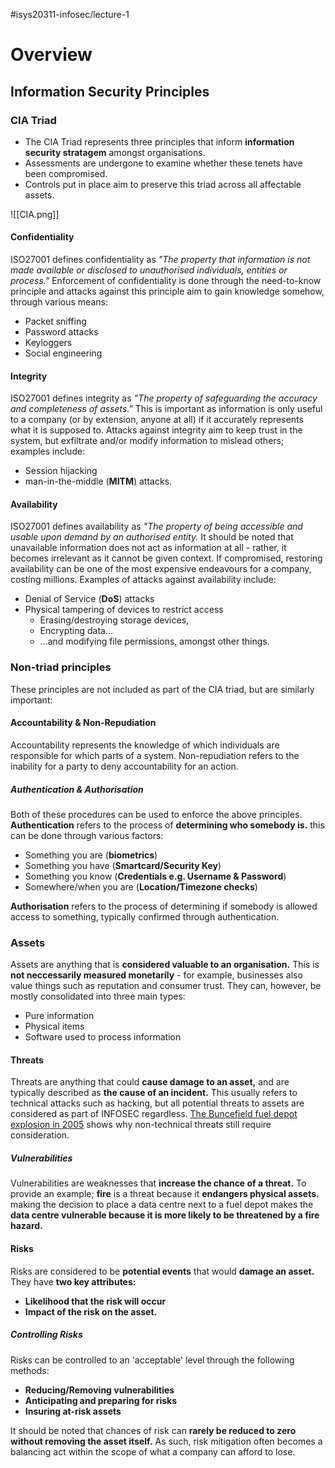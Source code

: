 #isys20311-infosec/lecture-1 
# Overview

## Information Security Principles

### CIA Triad
- The CIA Triad represents three principles that inform **information security stratagem** amongst organisations. 
- Assessments are undergone to examine whether these tenets have been compromised.
- Controls put in place aim to preserve this triad across all affectable assets.

![[CIA.png]]

#### Confidentiality

ISO27001 defines confidentiality as *"The property that information is not made available or disclosed to unauthorised individuals, entities or process."* Enforcement of confidentiality is done through the need-to-know principle and attacks against this principle aim to gain knowledge somehow, through various means:

- Packet sniffing
- Password attacks
- Keyloggers
- Social engineering

#### Integrity

ISO27001 defines integrity as *"The property of safeguarding the accuracy and completeness of assets."* This is important as information is only useful to a company (or by extension, anyone at all) if it accurately represents what it is supposed to. Attacks against integrity aim to keep trust in the system, but exfiltrate and/or modify information to mislead others; examples include:

- Session hijacking
- man-in-the-middle (**MITM**) attacks.

#### Availability
ISO27001 defines availability as *"The property of being accessible and usable upon demand by an authorised entity.* It should be noted that unavailable information does not act as information at all - rather, it becomes irrelevant as it cannot be given context. If compromised, restoring availability can be one of the most expensive endeavours for a company, costing millions. Examples of attacks against availability include:

- Denial of Service (**DoS**) attacks
- Physical tampering of devices to restrict access
	- Erasing/destroying storage devices,
	- Encrypting data...
	- ...and modifying file permissions, amongst other things.

### Non-triad principles

These principles are not included as part of the CIA triad, but are similarly important:

#### Accountability & Non-Repudiation

Accountability represents the knowledge of which individuals are responsible for which parts of a system. Non-repudiation refers to the inability for a party to deny accountability for an action.

##### Authentication & Authorisation

Both of these procedures can be used to enforce the above principles. **Authentication** refers to the process of **determining who somebody is.** this can be done through various factors:

- Something you are (**biometrics**)
- Something you have (**Smartcard/Security Key**)
- Something you know (**Credentials e.g. Username & Password**)
- Somewhere/when you are (**Location/Timezone checks**)

**Authorisation** refers to the process of determining if somebody is allowed access to something, typically confirmed through authentication.

### Assets

Assets are anything that is **considered valuable to an organisation.** This is **not neccessarily measured monetarily** - for example, businesses also value things such as reputation and consumer trust. They can, however, be mostly consolidated into three main types:

- Pure information
- Physical items
- Software used to process information

#### Threats

Threats are anything that could **cause damage to an asset,** and are typically described as **the cause of an incident.** This usually refers to technical attacks such as hacking, but all potential threats to assets are considered as part of INFOSEC regardless. [The Buncefield fuel depot explosion in  2005](https://en.wikipedia.org/wiki/Buncefield_fire) shows why non-technical threats still require consideration.

##### Vulnerabilities

Vulnerabilities are weaknesses that **increase the chance of a threat.** To provide an example; **fire** is a threat because it **endangers physical assets.** making the decision to place a data centre next to a fuel depot makes the **data centre vulnerable because it is more likely to be threatened by a fire hazard.**

#### Risks
Risks are considered to be **potential events** that would **damage an asset.** They have **two key attributes:**
- **Likelihood that the risk will occur**
- **Impact of the risk on the asset.**

##### Controlling Risks
Risks can be controlled to an 'acceptable' level through the following methods:
- **Reducing/Removing vulnerabilities**
- **Anticipating and preparing for risks**
- **Insuring at-risk assets**

It should be noted that chances of risk can **rarely be reduced to zero without removing the asset itself.** As such, risk mitigation often becomes a balancing act within the scope of what a company can afford to lose.